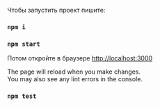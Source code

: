 Чтобы запустить проект пишите:
###  `npm i`
### `npm start`

Потом откройте в браузере
[http://localhost:3000](http://localhost:3000)

The page will reload when you make changes.\
You may also see any lint errors in the console.

### `npm test`
